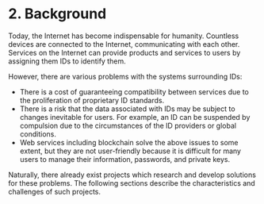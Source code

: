 # 2. Background

Today, the Internet has become indispensable for humanity. Countless devices are connected to the Internet, communicating with each other. Services on the Internet can provide products and services to users by assigning them IDs to identify them.

However, there are various problems with the systems surrounding IDs:

* There is a cost of guaranteeing compatibility between services due to the proliferation of proprietary ID standards.
* There is a risk that the data associated with IDs may be subject to changes inevitable for users. For example, an ID can be suspended by compulsion due to the circumstances of the ID providers or global conditions.
* Web services including blockchain solve the above issues to some extent, but they are not user-friendly because it is difficult for many users to manage their information, passwords, and private keys.

Naturally, there already exist projects which research and develop solutions for these problems. The following sections describe the characteristics and challenges of such projects.

